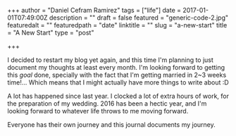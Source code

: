 +++
author = "Daniel Cefram Ramirez"
tags = ["life"]
date = 2017-01-01T07:49:00Z
description = ""
draft = false
featured = "generic-code-2.jpg"
featuredalt = ""
featuredpath = "date"
linktitle = ""
slug = "a-new-start"
title = "A New Start"
type = "post"

+++

I decided to restart my blog yet again, and this time I'm planning to just document my thoughts at least every month. I'm looking forward to getting this _goal_ done, specially with the fact that I'm getting married in 2~3 weeks time!... Which means that I might actually have more things to write about :D

A lot has happened since last year. I clocked a lot of extra hours of work, for the preparation of my wedding. 2016 has been a hectic year, and I'm looking forward to whatever life throws to me moving forward.

Everyone has their own journey and this journal documents my journey.
